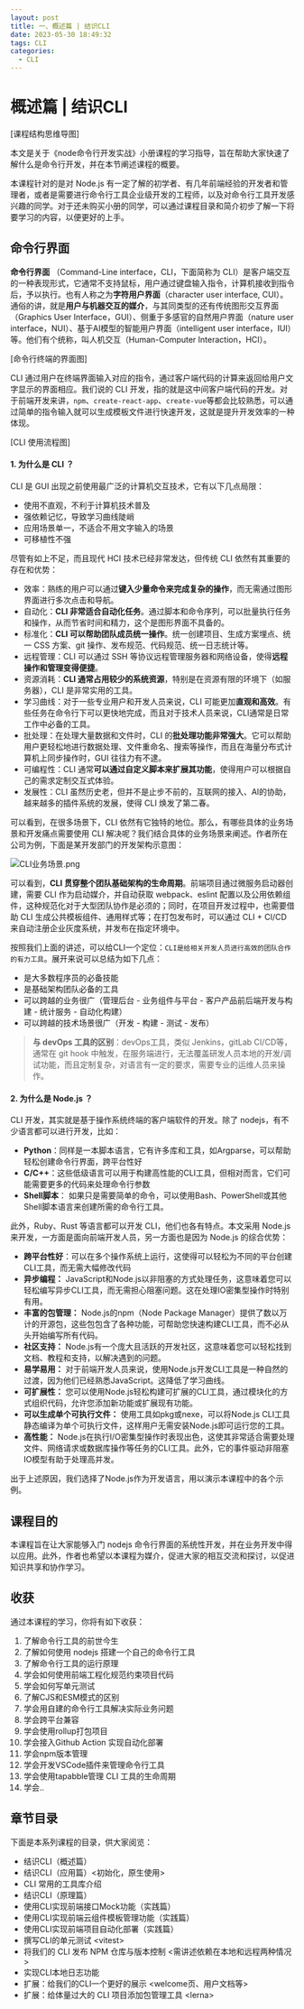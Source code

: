 ```yaml
---
layout: post
title: 一、概述篇 | 结识CLI
date: 2023-05-30 18:49:32
tags: CLI
categories:
  - CLI
---
```


# 概述篇 | 结识CLI

[课程结构思维导图]

本文是关于《node命令行开发实战》小册课程的学习指导，旨在帮助大家快速了解什么是命令行开发，并在本节阐述课程的概要。

本课程针对的是对 Node.js 有一定了解的初学者、有几年前端经验的开发者和管理者，或者是需要进行命令行工具企业级开发的工程师，以及对命令行工具开发感兴趣的同学。对于还未购买小册的同学，可以通过课程目录和简介初步了解一下将要学习的内容，以便更好的上手。

## 命令行界面

**命令行界面** （Command-Line interface，CLI，下面简称为 CLI）是客户端交互的一种表现形式，它通常不支持鼠标，用户通过键盘输入指令，计算机接收到指令后，予以执行。也有人称之为**字符用户界面**（character user interface, CUI）。通俗的讲，就是**用户与机器交互的媒介**，与其同类型的还有传统图形交互界面（Graphics User Interface，GUI）、侧重于多感官的自然用户界面（nature user interface，NUI）、基于AI模型的智能用户界面（intelligent user interface，IUI）等。他们有个统称，叫人机交互（Human-Computer Interaction，HCI）。

[命令行终端的界面图]

CLI 通过用户在终端界面输入对应的指令，通过客户端代码的计算来返回给用户文字显示的界面相应。我们说的 CLI 开发，指的就是这中间客户端代码的开发。对于前端开发来讲，`npm`、`create-react-app`、`create-vue`等都会比较熟悉，可以通过简单的指令输入就可以生成模板文件进行快速开发，这就是提升开发效率的一种体现。

[CLI 使用流程图]

#### 1. 为什么是 CLI ？

CLI 是 GUI 出现之前使用最广泛的计算机交互技术，它有以下几点局限：

- 使用不直观，不利于计算机技术普及
- 强依赖记忆，导致学习曲线陡峭
- 应用场景单一，不适合不用文字输入的场景
- 可移植性不强

尽管有如上不足，而且现代 HCI 技术已经非常发达，但传统 CLI 依然有其重要的存在和优势：

-   效率：熟练的用户可以通过**键入少量命令来完成复杂的操作**，而无需通过图形界面进行多次点击和导航。
-   自动化：**CLI 非常适合自动化任务**。通过脚本和命令序列，可以批量执行任务和操作，从而节省时间和精力，这个是图形界面不具备的。
-   标准化：**CLI 可以帮助团队成员统一操作**。统一创建项目、生成方案埋点、统一 CSS 方案、git 操作、发布规范、代码规范、统一日志统计等。
-   远程管理：CLI 可以通过 SSH 等协议远程管理服务器和网络设备，使得**远程操作和管理变得便捷**。
-   资源消耗：**CLI 通常占用较少的系统资源**，特别是在资源有限的环境下（如服务器），CLI 是非常实用的工具。
-   学习曲线：对于一些专业用户和开发人员来说，CLI 可能更加**直观和高效**。有些任务在命令行下可以更快地完成，而且对于技术人员来说，CLI通常是日常工作中必备的工具。
-   批处理：在处理大量数据和文件时，CLI 的**批处理功能非常强大**。它可以帮助用户更轻松地进行数据处理、文件重命名、搜索等操作，而且在海量分布式计算机上同步操作时，GUI 往往力有不逮。
-   可编程性：CLI 通常**可以通过自定义脚本来扩展其功能**，使得用户可以根据自己的需求定制交互式体验。
-   发展性：CLI 虽然历史老，但并不是止步不前的，互联网的接入、AI的协助，越来越多的插件系统的发展，使得 CLI 焕发了第二春。

可以看到，在很多场景下，CLI 依然有它独特的地位。那么，有哪些具体的业务场景和开发痛点需要使用 CLI 解决呢？我们结合具体的业务场景来阐述。作者所在公司为例，下面是某开发部门的开发架构示意图：

![CLI业务场景.png](https://p9-juejin.byteimg.com/tos-cn-i-k3u1fbpfcp/edc70927dc7c414db1c59312a87a3f76~tplv-k3u1fbpfcp-watermark.image?)

可以看到，**CLI 贯穿整个团队基础架构的生命周期**。前端项目通过微服务启动器创建，需要 CLI 作为启动媒介，并自动获取 webpack、eslint 配置以及公用依赖组件，这种规范化对于大型团队协作是必须的；同时，在项目开发过程中，也需要借助 CLI 生成公共模板组件、通用样式等；在打包发布时，可以通过 CLI + CI/CD 来自动注册企业灰度系统，并发布在指定环境中。

按照我们上面的讲述，可以给CLI一个定位：`CLI是给相关开发人员进行高效的团队合作的有力工具`。展开来说可以总结为如下几点：

-   是大多数程序员的必备技能
-   是基础架构团队必备的工具
-   可以跨越的业务很广（管理后台 - 业务组件与平台 - 客户产品前后端开发与构建 - 统计服务 - 自动化构建）
-   可以跨越的技术场景很广（开发 - 构建 - 测试 - 发布）

> **与 devOps 工具的区别**：devOps工具，类似 Jenkins，gitLab CI/CD等，通常在 git hook 中触发，在服务端进行，无法覆盖研发人员本地的开发/调试功能，而且定制复杂，对语言有一定的要求，需要专业的运维人员来操作。

#### 2. 为什么是 Node.js ？

CLI 开发，其实就是基于操作系统终端的客户端软件的开发。除了 nodejs，有不少语言都可以进行开发，比如：

- **Python**：同样是一本脚本语言，它有许多库和工具，如Argparse，可以帮助轻松创建命令行界面，跨平台性好
- **C/C++**：这些低级语言可以用于构建高性能的CLI工具，但相对而言，它们可能需要更多的代码来处理命令行参数
- **Shell脚本**： 如果只是需要简单的命令，可以使用Bash、PowerShell或其他Shell脚本语言来创建所需的命令行工具。

此外，Ruby、Rust 等语言都可以开发 CLI，他们也各有特点。本文采用 Node.js 来开发，一方面是面向前端开发人员，另一方面也是因为 Node.js 的综合优势：

- **跨平台性好**：可以在多个操作系统上运行，这使得可以轻松为不同的平台创建CLI工具，而无需大幅修改代码
- **异步编程：** JavaScript和Node.js以非阻塞的方式处理任务，这意味着您可以轻松编写异步CLI工具，而无需担心阻塞问题。这在处理IO密集型操作时特别有用。
- **丰富的包管理：** Node.js的npm（Node Package Manager）提供了数以万计的开源包，这些包包含了各种功能，可帮助您快速构建CLI工具，而不必从头开始编写所有代码。
- **社区支持：** Node.js有一个庞大且活跃的开发社区，这意味着您可以轻松找到文档、教程和支持，以解决遇到的问题。
-  **易学易用：** 对于前端开发人员来说，使用Node.js开发CLI工具是一种自然的过渡，因为他们已经熟悉JavaScript。这降低了学习曲线。
-  **可扩展性：** 您可以使用Node.js轻松构建可扩展的CLI工具，通过模块化的方式组织代码，允许您添加新功能或扩展现有功能。
- **可以生成单个可执行文件：** 使用工具如pkg或nexe，可以将Node.js CLI工具静态编译为单个可执行文件，这样用户无需安装Node.js即可运行您的工具。
- **高性能：** Node.js在执行I/O密集型操作时表现出色，这使其非常适合需要处理文件、网络请求或数据库操作等任务的CLI工具。此外，它的事件驱动非阻塞IO模型有助于处理高并发。

出于上述原因，我们选择了Node.js作为开发语言，用以演示本课程中的各个示例。

## 课程目的
 
本课程旨在让大家能够入门 nodejs 命令行界面的系统性开发，并在业务开发中得以应用。此外，作者也希望以本课程为媒介，促进大家的相互交流和探讨，以促进知识共享和协作学习。

## 收获

通过本课程的学习，你将有如下收获：

1. 了解命令行工具的前世今生
2. 了解如何使用 nodejs 搭建一个自己的命令行工具
3. 了解命令行工具的运行原理
4. 学会如何使用前端工程化规范约束项目代码
5. 学会如何写单元测试
6. 了解CJS和ESM模式的区别
7. 学会用自建的命令行工具解决实际业务问题
8. 学会跨平台兼容
9. 学会使用rollup打包项目
10. 学会接入Github Action 实现自动化部署
11. 学会npm版本管理
12. 学会开发VSCode插件来管理命令行工具
13. 学会使用tapabble管理 CLI 工具的生命周期
14. 学会..



## 章节目录

下面是本系列课程的目录，供大家阅览：

- 结识CLI（概述篇）
- 结识CLI（应用篇）<初始化，原生使用>
- CLI 常用的工具库介绍
- 结识CLI（原理篇）
- 使用CLI实现前端接口Mock功能（实践篇）
- 使用CLI实现前端云组件模板管理功能（实践篇）
- 使用CLI实现前端项目自动化部署（实践篇）
- 撰写CLI的单元测试 \<vitest>
- 将我们的 CLI 发布 NPM 仓库与版本控制 <需讲述依赖在本地和远程两种情况>
- 实现CLI本地日志功能
- 扩展：给我们的CLI一个更好的展示 \<welcome页、用户文档等>
- 扩展：给体量过大的 CLI 项目添加包管理工具 \<lerna>
